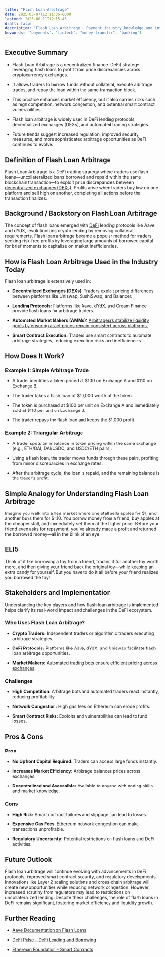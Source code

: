 ```yaml
---
title: "Flash Loan Arbitrage"
date: 2025-03-07T12:11:36+0000
lastmod: 2025-08-11T12:15:45
draft: false
description: "Flash Loan Arbitrage - Payment industry knowledge and insights"
keywords: ["payments", "fintech", "money transfer", "banking"]
---
```


## Executive Summary

- Flash Loan Arbitrage is a decentralized finance (DeFi) strategy leveraging flash loans to profit from price discrepancies across cryptocurrency exchanges.

- It allows traders to borrow funds without collateral, execute arbitrage trades, and repay the loan within the same transaction block.

- This practice enhances market efficiency, but it also carries risks such as high competition, network congestion, and potential smart contract vulnerabilities.

- Flash loan arbitrage is widely used in DeFi lending protocols, decentralized exchanges (DEXs), and automated trading strategies.

- Future trends suggest increased regulation, improved security measures, and more sophisticated arbitrage opportunities as DeFi continues to evolve.

## Definition of Flash Loan Arbitrage

Flash Loan Arbitrage is a DeFi trading strategy where traders use flash loans—uncollateralized loans borrowed and repaid within the same blockchain transaction—to exploit price discrepancies between [decentralized exchanges (DEXs)](https://faisalkhanllc.xyz/resources/payments-wiki/d/decentralized-exchange-dex/). Profits arise when traders buy low on one platform and sell high on another, completing all actions before the transaction finalizes.

## Background / Backstory on Flash Loan Arbitrage

The concept of flash loans emerged with [DeFi](https://faisalkhanllc.xyz/resources/payments-wiki/d/decentralized-finance-defi/) lending protocols like Aave and dYdX, revolutionizing crypto lending by removing collateral requirements. Flash loan arbitrage became a popular method for traders seeking risk-free profits by leveraging large amounts of borrowed capital for brief moments to capitalize on market inefficiencies.

## How is Flash Loan Arbitrage Used in the Industry Today

Flash loan arbitrage is extensively used in:

- **Decentralized Exchanges (DEXs):** Traders exploit pricing differences between platforms like Uniswap, SushiSwap, and Balancer.

- **Lending Protocols:** Platforms like Aave, dYdX, and Cream Finance provide flash loans for arbitrage traders.

- **Automated Market Makers (AMMs):** [Arbitrageurs stabilize liquidity pools by ensuring asset prices remain consistent across platforms.](https://faisalkhanllc.xyz/resources/payments-wiki/a/automated-market-makers-amms/)

- **Smart Contract Execution:** Traders use smart contracts to automate arbitrage strategies, reducing execution risks and inefficiencies.

## How Does It Work?

### Example 1: Simple Arbitrage Trade

- A trader identifies a token priced at $100 on Exchange A and $110 on Exchange B.

- The trader takes a flash loan of $10,000 worth of the token.

- The token is purchased at $100 per unit on Exchange A and immediately sold at $110 per unit on Exchange B.

- The trader repays the flash loan and keeps the $1,000 profit.

### Example 2: Triangular Arbitrage

- A trader spots an imbalance in token pricing within the same exchange (e.g., ETH/DAI, DAI/USDC, and USDC/ETH pairs).

- Using a flash loan, the trader moves funds through these pairs, profiting from minor discrepancies in exchange rates.

- After the arbitrage cycle, the loan is repaid, and the remaining balance is the trader’s profit.

## Simple Analogy for Understanding Flash Loan Arbitrage

Imagine you walk into a flea market where one stall sells apples for $1, and another buys them for $1.10. You borrow money from a friend, buy apples at the cheaper stall, and immediately sell them at the higher price. Before your friend even asks for repayment, you've already made a profit and returned the borrowed money—all in the blink of an eye.

## ELI5

Think of it like borrowing a toy from a friend, trading it for another toy worth more, and then giving your friend back the original toy—while keeping an extra candy for yourself. But you have to do it all before your friend realizes you borrowed the toy!

## Stakeholders and Implementation

Understanding the key players and how flash loan arbitrage is implemented helps clarify its real-world impact and challenges in the DeFi ecosystem.

### Who Uses Flash Loan Arbitrage?

- **Crypto Traders:** Independent traders or algorithmic traders executing arbitrage strategies.

- **DeFi Protocols:** Platforms like Aave, dYdX, and Uniswap facilitate flash loan arbitrage opportunities.

- **Market Makers:** [Automated trading bots ensure efficient pricing across exchanges](https://faisalkhanllc.xyz/resources/payments-wiki/m/market-maker/).

### Challenges

- **High Competition:** Arbitrage bots and automated traders react instantly, reducing profitability.

- **Network Congestion:** High gas fees on Ethereum can erode profits.

- **Smart Contract Risks:** Exploits and vulnerabilities can lead to fund losses.

## Pros & Cons

### Pros

- **No Upfront Capital Required:** Traders can access large funds instantly.

- **Increases Market Efficiency:** Arbitrage balances prices across exchanges.

- **Decentralized and Accessible:** Available to anyone with coding skills and market knowledge.

### Cons

- **High Risk:** Smart contract failures and slippage can lead to losses.

- **Expensive Gas Fees:** Ethereum network congestion can make transactions unprofitable.

- **Regulatory Uncertainty:** Potential restrictions on flash loans and DeFi activities.

## Future Outlook

Flash loan arbitrage will continue evolving with advancements in DeFi protocols, improved smart contract security, and regulatory developments. Innovations like Layer 2 scaling solutions and cross-chain arbitrage will create new opportunities while reducing network congestion. However, increased scrutiny from regulators may lead to restrictions on uncollateralized lending. Despite these challenges, the role of flash loans in DeFi remains significant, fostering market efficiency and liquidity growth.

## Further Reading

- [Aave Documentation on Flash Loans](https://docs.aave.com/)

- [DeFi Pulse – DeFi Lending and Borrowing](https://defipulse.com/)

- [Ethereum Foundation – Smart Contracts](https://ethereum.org/en/developers/docs/smart-contracts/)

##